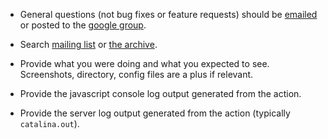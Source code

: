 

* General questions (not bug fixes or feature requests) should be [emailed](mailto:apollo@lbl.gov) or posted to the [google group](https://groups.google.com/a/lbl.gov/forum/#!forum/apollo).

* Search [mailing list](https://groups.google.com/a/lbl.gov/forum/#!forum/apollo) or [the archive](http://gmod.827538.n3.nabble.com/Apollo-f815553.html).

* Provide what you were doing and what you expected to see.  Screenshots, directory, config files are a plus if relevant.
 
* Provide the javascript console log output generated from the action. 
 
* Provide the server log output generated from the action (typically ```catalina.out```).
 
